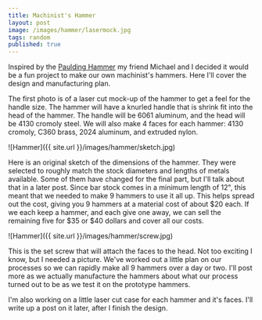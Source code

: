 ```yaml
---
title: Machinist's Hammer
layout: post
image: /images/hammer/lasermock.jpg
tags: random
published: true
---
```


Inspired by the [Paulding Hammer](http://toolguyd.com/preview-of-the-spectacular-paulding-hammer/) my friend Michael and I decided it would be a fun project to make our own machinist's hammers. Here I'll cover the design and manufacturing plan.

<!-- more -->

The first photo is of a laser cut mock-up of the hammer to get a feel for the handle size. The hammer will have a knurled handle that is shrink fit into the head of the hammer. The handle will be 6061 aluminum, and the head will be 4130 cromoly steel. We will also make 4 faces for each hammer: 4130 cromoly, C360 brass, 2024 aluminum, and extruded nylon.

![Hammer]({{ site.url }}/images/hammer/sketch.jpg)

Here is an original sketch of the dimensions of the hammer. They were selected to roughly match the stock diameters and lengths of metals available. Some of them have changed for the final part, but I'll talk about that in a later post. Since bar stock comes in a minimum length of 12", this meant that we needed to make 9 hammers to use it all up. This helps spread out the cost, giving you 9 hammers at a material cost of about $20 each. If we each keep a hammer, and each give one away, we can sell the remaining five for $35 or $40 dollars and cover all our costs.

![Hammer]({{ site.url }}/images/hammer/screw.jpg)

This is the set screw that will attach the faces to the head. Not too exciting I know, but I needed a picture. We've worked out a little plan on our processes so we can rapidly make all 9 hammers over a day or two. I'll post more as we actually manufacture the hammers about what our process turned out to be as we test it on the prototype hammers.

I'm also working on a little laser cut case for each hammer and it's faces. I'll write up a post on it later, after I finish the design.
